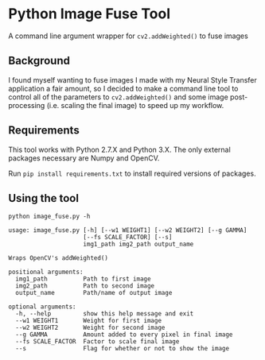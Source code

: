 # Python Image Fuse Tool  
A command line argument wrapper for `cv2.addWeighted()` to fuse images

## Background
I found myself wanting to fuse images I made with my Neural Style Transfer application a fair amount, so I decided to make a command line tool to control all of the parameters to `cv2.addWeighted()` and some image post-processing (i.e. scaling the final image) to speed up my workflow.

## Requirements
This tool works with Python 2.7.X and Python 3.X. The only external packages necessary are Numpy and OpenCV.

Run `pip install requirements.txt` to install required versions of packages.

## Using the tool
```
python image_fuse.py -h

usage: image_fuse.py [-h] [--w1 WEIGHT1] [--w2 WEIGHT2] [--g GAMMA]
                     [--fs SCALE_FACTOR] [--s]
                     img1_path img2_path output_name

Wraps OpenCV's addWeighted()

positional arguments:
  img1_path          Path to first image
  img2_path          Path to second image
  output_name        Path/name of output image

optional arguments:
  -h, --help         show this help message and exit
  --w1 WEIGHT1       Weight for first image
  --w2 WEIGHT2       Weight for second image
  --g GAMMA          Amount added to every pixel in final image
  --fs SCALE_FACTOR  Factor to scale final image
  --s                Flag for whether or not to show the image

```
